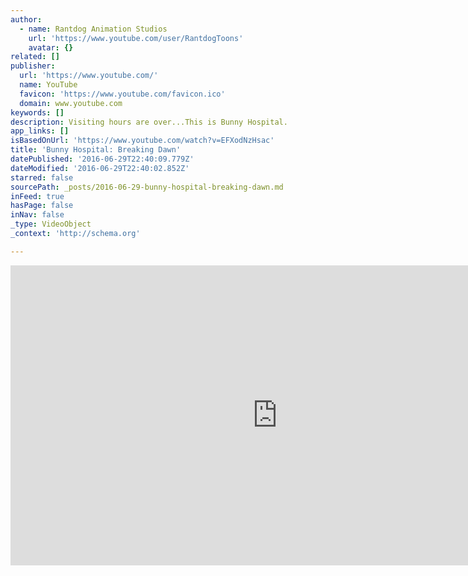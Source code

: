 ```yaml
---
author:
  - name: Rantdog Animation Studios
    url: 'https://www.youtube.com/user/RantdogToons'
    avatar: {}
related: []
publisher:
  url: 'https://www.youtube.com/'
  name: YouTube
  favicon: 'https://www.youtube.com/favicon.ico'
  domain: www.youtube.com
keywords: []
description: Visiting hours are over...This is Bunny Hospital.
app_links: []
isBasedOnUrl: 'https://www.youtube.com/watch?v=EFXodNzHsac'
title: 'Bunny Hospital: Breaking Dawn'
datePublished: '2016-06-29T22:40:09.779Z'
dateModified: '2016-06-29T22:40:02.852Z'
starred: false
sourcePath: _posts/2016-06-29-bunny-hospital-breaking-dawn.md
inFeed: true
hasPage: false
inNav: false
_type: VideoObject
_context: 'http://schema.org'

---
```

<iframe src="https://cdn.embedly.com/widgets/media.html?src=https%3A%2F%2Fwww.youtube.com%2Fembed%2FEFXodNzHsac%3Ffeature%3Doembed&amp;url=http%3A%2F%2Fwww.youtube.com%2Fwatch%3Fv%3DEFXodNzHsac&amp;image=https%3A%2F%2Fi.ytimg.com%2Fvi%2FEFXodNzHsac%2Fhqdefault.jpg&amp;key=b7d04c9b404c499eba89ee7072e1c4f7&amp;type=text%2Fhtml&amp;schema=youtube" width="854" height="480" scrolling="no" frameborder="0" allowfullscreen="" style=""></iframe>